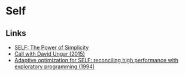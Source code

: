 # Self

## Links

* [SELF: The Power of Simplicity](https://bibliography.selflanguage.org/_static/self-power.pdf)
* [Call with David Ungar \(2015\)](https://www.youtube.com/watch?v=8nfrC-YLYqc)
* [Adaptive optimization for SELF: reconciling high performance with exploratory programming \(1994\)](http://i.stanford.edu/pub/cstr/reports/cs/tr/94/1520/CS-TR-94-1520.pdf)

